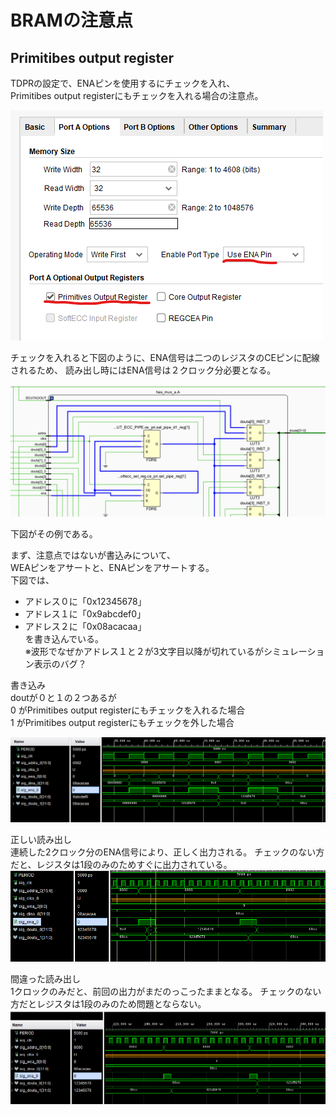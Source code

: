 # BRAMの注意点

## Primitibes output register
TDPRの設定で、ENAピンを使用するにチェックを入れ、  
Primitibes output registerにもチェックを入れる場合の注意点。

![設定](./img/bram_option_portA.png "設定")

チェックを入れると下図のように、ENA信号は二つのレジスタのCEピンに配線されるため、
読み出し時にはENA信号は２クロック分必要となる。

![回路図](./img/schematic.png "回路図")

下図がその例である。

まず、注意点ではないが書込みについて、  
WEAピンをアサートと、ENAピンをアサートする。  
下図では、  
- アドレス０に「0x12345678」
- アドレス１に「0x9abcdef0」
- アドレス２に「0x08acacaa」  
を書き込んでいる。  
※波形でなぜかアドレス１と２が3文字目以降が切れているがシミュレーション表示のバグ？  

書き込み  
doutが０と１の２つあるが  
0 がPrimitibes output registerにもチェックを入れるた場合  
1 がPrimitibes output registerにもチェックを外した場合  

![書き込み](./img/write.png "書込み")

正しい読み出し  
連続した2クロック分のENA信号により、正しく出力される。
チェックのない方だと、レジスタは1段のみのためすぐに出力されている。
![正しい読み出し](./img/read_correct.png "正しい読み出し")


間違った読み出し  
1クロックのみだと、前回の出力がまだのっこったままとなる。
チェックのない方だとレジスタは1段のみのため問題とならない。
![間違った読み出し](./img/read_wrong.png "間違った読み出し")

